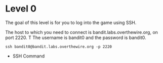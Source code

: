 # Level 0

The goal of this level is for you to log into the game using SSH. 

The host to which you need to connect is bandit.labs.overthewire.org, on port 2220. T
The username is bandit0 and the password is bandit0. 

```
ssh bandit0@bandit.labs.overthewire.org -p 2220
```

- SSH Command
